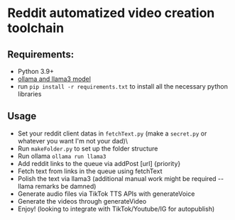 # Reddit automatized video creation toolchain

## Requirements:
 - Python 3.9+
 - [ollama and llama3 model](https://ollama.com/)
 - run `pip install -r requirements.txt` to install all the necessary python libraries

## Usage
- Set your reddit client datas in `fetchText.py` (make a `secret.py` or whatever you want I'm not your dad)\
- Run `makeFolder.py` to set up the folder structure
- Run ollama `ollama run llama3`
- Add reddit links to the queue via addPost [url] {priority}
- Fetch text from links in the queue using fetchText
- Polish the text via llama3 (additional manual work might be required -- llama remarks be damned)
- Generate audio files via TikTok TTS APIs with generateVoice
- Generate the videos through generateVideo
- Enjoy! (looking to integrate with TikTok/Youtube/IG for autopublish)